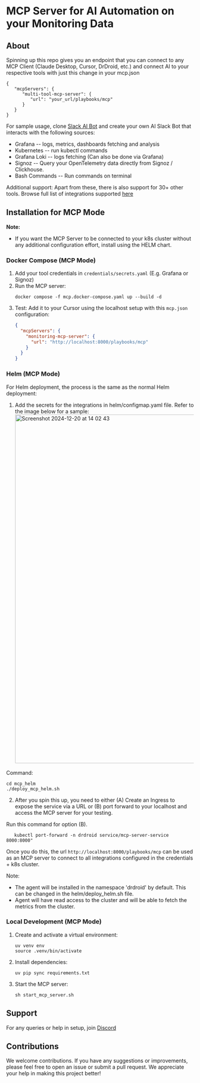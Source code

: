 # MCP Server for AI Automation on your Monitoring Data

## About

Spinning up this repo gives you an endpoint that you can connect to any MCP Client (Claude Desktop, Cursor, DrDroid, etc.) and connect AI to your respective tools with just this change in your mcp.json
   ```shell
   {
      "mcpServers": {
         "multi-tool-mcp-server": {
            "url": "your_url/playbooks/mcp"
         }
      }
   }
   ```

For sample usage, clone [Slack AI Bot](https://github.com/DrDroidLab/slack-ai-bot-builder) and create your own AI Slack Bot that interacts with the following sources:
- Grafana -- logs, metrics, dashboards fetching and analysis
- Kubernetes -- run kubectl commands
- Grafana Loki -- logs fetching (Can also be done via Grafana)
- Signoz -- Query your OpenTelemetry data directly from Signoz / Clickhouse.
- Bash Commands -- Run commands on terminal


Additional support: Apart from these, there is also support for 30+ other tools. Browse full list of integrations supported [here](https://github.com/DrDroidLab/monitoring-mcp-servers/tree/main/integrations/source_manangers)
## Installation for MCP Mode

**Note:**
* If you want the MCP Server to be connected to your k8s cluster without any additional configuration effort, install using the HELM chart.

### Docker Compose (MCP Mode)

1. Add your tool credentials in `credentials/secrets.yaml` (E.g. Grafana or Signoz)
2. Run the MCP server:
   ```shell
   docker compose -f mcp.docker-compose.yaml up --build -d
   ```
3. Test: Add it to your Cursor using the localhost setup with this `mcp.json` configuration:
   ```json
   {
     "mcpServers": {
       "monitoring-mcp-server": {
         "url": "http://localhost:8000/playbooks/mcp"
       }
     }
   }
   ```

### Helm (MCP Mode)

For Helm deployment, the process is the same as the normal Helm deployment:

1. Add the secrets for the integrations in helm/configmap.yaml file.
   Refer to the image below for a sample:
   <img width="934" alt="Screenshot 2024-12-20 at 14 02 43" src="https://github.com/user-attachments/assets/cadb2b0a-db0c-4128-bef7-fe2a6288b79b" />

Command:

```shell
cd mcp_helm
./deploy_mcp_helm.sh
```
2. After you spin this up, you need to either (A) Create an Ingress to expose the service via a URL or (B) port forward to your localhost and access the MCP server for your testing.

Run this command for option (B).

```shell
   kubectl port-forward -n drdroid service/mcp-server-service 8000:8000"
```
Once you do this, the url `http://localhost:8000/playbooks/mcp` can be used as an MCP server to connect to all integrations configured in the credentials + k8s cluster.

Note:
* The agent will be installed in the namespace 'drdroid' by default. This can be changed in the helm/deploy_helm.sh
  file.
* Agent will have read access to the cluster and will be able to fetch the metrics from the cluster.

### Local Development (MCP Mode)

1. Create and activate a virtual environment:
   ```shell
   uv venv env
   source .venv/bin/activate
   ```
2. Install dependencies:
   ```shell
   uv pip sync requirements.txt
   ```
3. Start the MCP server:
   ```shell
   sh start_mcp_server.sh
   ```

## Support

For any queries or help in setup, join [Discord](https://discord.gg/AQ3tusPtZn)

## Contributions

We welcome contributions. If you have any suggestions or improvements, please feel free to open an issue or submit a pull request. We appreciate your help in making this project better!
